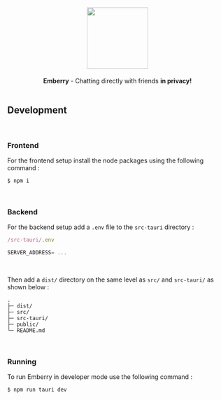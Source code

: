 <h1 align="center">
    <div align="center">
        <img width=140 src="https://github.com/emberry-org/emberry-rework/blob/main/.github/assets/logo.png"> 
    </div>
</h1>


<div align="center">
    <b>Emberry</b> - Chatting directly with friends <b>in privacy!</b><br>
</div>
    
<br>

## Development

<br>

### Frontend

For the frontend setup install the node packages using the following command :

```
$ npm i
```

<br>

### Backend

For the backend setup add a ``.env`` file to the ``src-tauri`` directory :

```js
/src-tauri/.env

SERVER_ADDRESS= ...
```

<br>

Then add a ``dist/`` directory on the same level as ``src/`` and ``src-tauri/`` as shown below :
```
.
├─ dist/
├─ src/
├─ src-tauri/
├─ public/
└─ README.md
```

<br>

### Running

To run Emberry in developer mode use the following command :

```
$ npm run tauri dev
```
